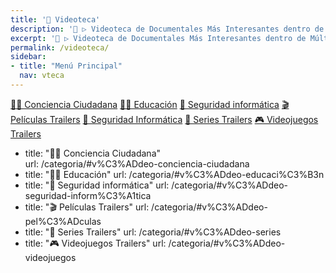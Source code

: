 ```yaml
---
title: '🎥 Videoteca'
description: '🎦 ▷ Videoteca de Documentales Más Interesantes dentro de Múltiples Temáticas que Puedes Encontrar en Internet.'
excerpt: '🎦 ▷ Videoteca de Documentales Más Interesantes dentro de Múltiples Temáticas que Puedes Encontrar en Internet.'
permalink: /videoteca/
sidebar:
- title: "Menú Principal"
  nav: vteca
---
```


<a href="/categoria/#v%C3%ADdeo-conciencia-ciudadana" title="Documentales relacionados con el pensamiento y la conciencia de remordimiento de la Sociedad Actual" class="btn btn--success btn--large">👨‍👧 Conciencia Ciudadana</a> <a href="/categoria/#v%C3%ADdeo-educaci%C3%B3n" title="Documentales relacionados con la educación y los nuevos pensamientos de paradigmas y metodologías alternativas" class="btn btn--success btn--large">👩‍🏫 Educación</a>  <a href="/categoria/#v%C3%ADdeo-seguridad-inform%C3%A1tica" title="Documentales de Seguridad Informática" class="btn btn--success btn--large">🔐 Seguridad informática</a> <a href="/categoria/#v%C3%ADdeo-pel%C3%ADculas" title="Trailers y Extractos de las Películas Nuevas y Antiguas Más Impresionantes que Conozco o He Visto" class="btn btn--success btn--large">🎬 Películas Trailers</a> <a href="/categoria/#seguridad-inform%C3%A1tica" title="Libros de Categoría Seguridad Informática" class="btn btn--success btn--large">🔐 Seguridad Informática</a> <a href="/categoria/#seguridad-inform%C3%A1tica" title="Trailers y Extractos de las Series Nuevas y Antiguas Más Impresionantes que Conozco o He Visto" class="btn btn--success btn--large">🎥 Series Trailers</a> <a href="/categoria/#seguridad-inform%C3%A1tica" title="Trailers y Extractos de los Videojuegos Nuevas Más Impresionantes y Esperados del 2019" class="btn btn--success btn--large">🎮 Videojuegos Trailers</a>



  - title: "👨‍👧 Conciencia Ciudadana"    
    url: /categoria/#v%C3%ADdeo-conciencia-ciudadana
  - title: "👩‍🏫 Educación"
    url: /categoria/#v%C3%ADdeo-educaci%C3%B3n
  - title: "🔐 Seguridad informática"
    url: /categoria/#v%C3%ADdeo-seguridad-inform%C3%A1tica
  - title: "🎬 Películas Trailers"
    url: /categoria/#v%C3%ADdeo-pel%C3%ADculas
  - title: "🎥 Series Trailers"
    url: /categoria/#v%C3%ADdeo-series
  - title: "🎮 Videojuegos Trailers"
    url: /categoria/#v%C3%ADdeo-videojuegos
